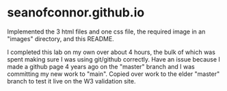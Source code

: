 # seanofconnor.github.io

Implemented the 3 html files and one css file, the required image in an "images" directory, and this README.

I completed this lab on my own over about 4 hours, the bulk of which was spent making sure I was using git/github correctly. Have an issue because I made a github page 4 years ago on the "master" branch and I was committing my new work to "main". Copied over work to the elder "master" branch to test it live on the W3 validation site.